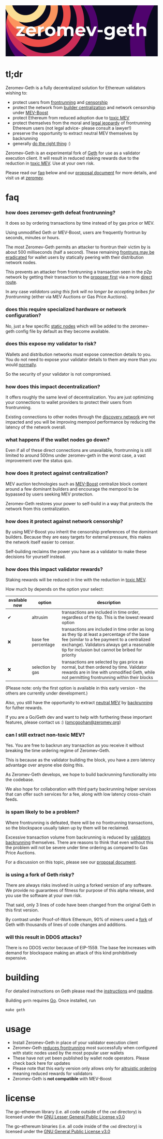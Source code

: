 ![Zeromev-Geth](/images/zeromevgethlogo.png)

# tl;dr

Zeromev-Geth is a fully decentralized solution for Ethereum validators wishing to: 
- protect users from [frontrunning](https://info.zeromev.org/terms#frontrunning) and [censorship](https://info.zeromev.org/terms#censorship)
- protect the network from [builder centralization](https://ethresear.ch/t/two-slot-proposer-builder-separation/10980/10) and network censorship under [MEV-Boost](https://ethresear.ch/t/mev-boost-merge-ready-flashbots-architecture)
- protect Ethereum from reduced adoption due to [toxic MEV](https://info.zeromev.org/terms.html#toxic-mev)
- protect themselves from the moral and [legal jeopardy](https://papers.ssrn.com/sol3/papers.cfm?abstract_id=4187752) of frontrunning Ethereum users (not legal advice- please consult a lawyer!)
- preserve the opportunity to extract neutral MEV themselves by backrunning
- generally [do the right thing](https://youtu.be/739XYgoA-x8?t=31) :)

Zeromev-Geth is an experimental fork of [Geth](https://github.com/ethereum/go-ethereum) for use as a validator execution client. It will result in reduced staking rewards due to the reduction in [toxic MEV](https://info.zeromev.org/terms.html#toxic-mev). Use at your own risk.

Please read our [faq](#faq) below and our [proposal document](https://hackmd.io/d0lof7DcSD-QkgE8DnhkDA) for more details, and visit us at [zeromev](info.zeromev.org).

# faq

### how does zeromev-geth defeat frontrunning?

It does so by ordering transactions by time instead of by gas price or MEV.

Using unmodified Geth or MEV-Boost, users are frequently frontrun by seconds, minutes or hours. 

The most Zeromev-Geth permits an attacker to frontrun their victim by is about 500 milliseconds (half a second). These remaining [frontruns may be eradicated](https://hackmd.io/d0lof7DcSD-QkgE8DnhkDA#frontrunning-within-network-latency) for wallet users by statically peering with their distribution network nodes.

This prevents an attacker from frontrunning a transaction seen in the p2p network by getting their transaction to the [proposer first](https://medium.com/initc3org/strategic-latency-reduction-in-blockchain-peer-to-peer-networks-6599bf38fd53) via a more [direct route](https://bloxroute.com/).

In any case *validators using this fork will no longer be accepting bribes for frontrunning* (either via MEV Auctions or Gas Price Auctions).

### does this require specialized hardware or network configuration?

No, just a few specific [static nodes](https://geth.ethereum.org/docs/interface/peer-to-peer) which will be added to the zeromev-geth config file by default as they become available.

### does this expose my validator to risk?

Wallets and distribution networks must expose connection details to you. You do not need to expose your validator details to them any more than you would [normally](https://ethereum.org/en/developers/docs/networking-layer/#consensus-discovery). 

So the security of your validator is not compromised.

### how does this impact decentralization?

It offers roughly the same level of decentralization. You are just optimizing your connections to wallet providers to protect their users from frontrunning.

Existing connections to other nodes through the [discovery network](https://ethereum.org/en/developers/docs/networking-layer/#consensus-discovery) are not impacted and you will be improving mempool performance by reducing the latency of the network overall.

### what happens if the wallet nodes go down?

Even if all of these direct connections are unavailable, frontrunning is still limited to around 500ms under zeromev-geth in the worst case, a vast improvement over the status quo.

### how does it protect against centralization?

MEV auction technologies such as [MEV-Boost](https://ethresear.ch/t/mev-boost-merge-ready-flashbots-architecture) centralize block content around a few dominant builders and encourage the mempool to be bypassed by users seeking MEV protection.

Zeromev-Geth restores your power to self-build in a way that protects the network from this centralization.

### how does it protect against network censorship?

By using MEV-Boost you inherit the censorship preferences of the dominant builders. Because they are easy targets for external pressure, this makes the network itself easier to censor.

Self-building reclaims the power you have as a validator to make these decisions for yourself instead.

### how does this impact validator rewards?

Staking rewards will be reduced in line with the reduction in [toxic MEV](https://info.zeromev.org/terms.html#toxic-mev).

How much by depends on the option your select:

available now|option|description|
|---|---|---|
|✔|altrusim|transactions are included in time order, regardless of the tip. This is the lowest reward option|
|❌|base fee percentage|transactions are included in time order as long as they tip at least a percentage of the base fee (similar to a fee payment to a centralized exchange). Validators always get a reasonable tip for inclusion but cannot be bribed for priority|
|❌|selection by gas|transactions are selected by gas price as normal, but then ordered by time. Validator rewards are in line with unmodified Geth, while not permitting frontrunning within their blocks|

(Please note: only the first option is available in this early version - the others are currently under development.)

Also, you still have the opportunity to extract [neutral MEV](https://info.zeromev.org/terms.html#neutral-mev) by [backrunning](#can-I-still-extract-non-toxic-MEV) for futher rewards.

If you are a Go/Geth dev and want to help with furthering these important features, please contact us :) (pmcgoohan@zeromev.org)

### can I still extract non-toxic MEV?

Yes. You are free to backrun any transaction as you receive it without breaking the time ordering regime of Zeromev-Geth. 

This is because as the validator building the block, you have a zero latency advantage over anyone else doing this.

As Zeromev-Geth develops, we hope to build backrunning functionality into the codebase.

We also hope for collaboration with third party backrunning helper services that can offer such services for a fee, along with low latency cross-chain feeds.

### is spam likely to be a problem?

Where frontrunning is defeated, there will be no frontrunning transactions, so the blockspace usually taken up by them will be reclaimed.

Excessive transaction volume from backrunning is reduced by [validators backrunning](#can-I-still-extract-non-toxic-MEV) themselves. There are reasons to think that even without this the problem will not be severe under time ordering as compared to Gas Price Auctions.

For a discussion on this topic, please see our [proposal document](https://hackmd.io/d0lof7DcSD-QkgE8DnhkDA#backrunning-latency-battles).

### is using a fork of Geth risky?

There are always risks involved in using a forked version of any software. We provide no guarantees of fitness for purpose of this alpha release, and you use the software at your own risk. 

That said, only 3 lines of code have been changed from the original Geth in this first version.

By contrast under Proof-of-Work Ethereum, 90% of miners used a [fork](https://github.com/flashbots/mev-geth) of Geth with thousands of lines of code changes and additions.

### will this result in DDOS attacks?

There is no DDOS vector because of EIP-1559. The base fee increases with demand for blockspace making an attack of this kind prohibitively expensive.

# building

For detailed instructions on Geth please read the [instructions](https://geth.ethereum.org/docs/install-and-build/installing-geth) and [readme](https://github.com/ethereum/go-ethereum/blob/master/README.md).

Building `geth` requires [Go](https://go.dev/). Once installed, run

```shell
make geth
```

# usage

- Install Zeromev-Geth in place of your validator execution client
- Zeromev-Geth [reduces frontrunning](https://hackmd.io/d0lof7DcSD-QkgE8DnhkDA#frontrunning-within-network-latency) most successfully when configured with static nodes used by the most popular user wallets
- These have not yet been published by wallet node operators. Please check back here for updates
- Please note that this early version only allows only for [altruistic ordering](https://hackmd.io/d0lof7DcSD-QkgE8DnhkDA#altruism) meaning reduced rewards for validators
- Zeromev-Geth is **not compatible** with MEV-Boost

# license

The go-ethereum library (i.e. all code outside of the `cmd` directory) is licensed under the
[GNU Lesser General Public License v3.0](https://www.gnu.org/licenses/lgpl-3.0.en.html)

The go-ethereum binaries (i.e. all code inside of the `cmd` directory) is licensed under the
[GNU General Public License v3.0](https://www.gnu.org/licenses/gpl-3.0.en.html)

